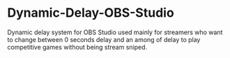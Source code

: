 # Dynamic-Delay-OBS-Studio
Dynamic delay system for OBS Studio used mainly for streamers who want to change between 0 seconds delay and an among of delay to play competitive games without being stream sniped. 
